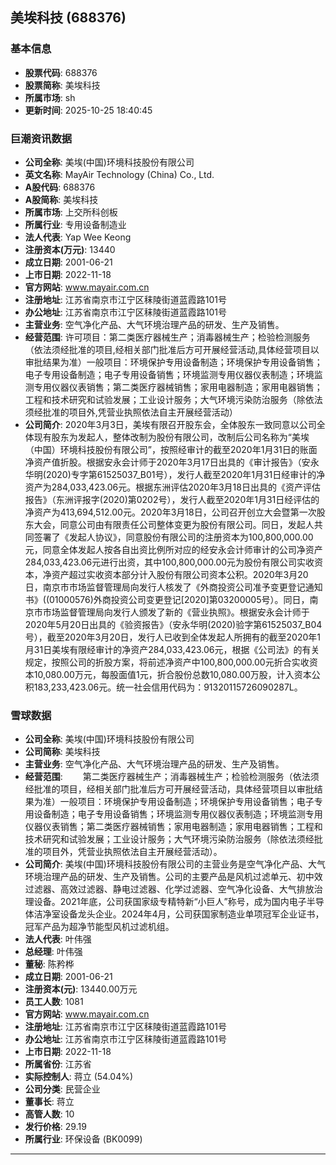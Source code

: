 ## 美埃科技 (688376)

### 基本信息

- **股票代码**: 688376
- **股票简称**: 美埃科技
- **所属市场**: sh
- **更新时间**: 2025-10-25 18:40:45

### 巨潮资讯数据

- **公司全称**: 美埃(中国)环境科技股份有限公司
- **英文名称**: MayAir Technology (China) Co., Ltd.
- **A股代码**: 688376
- **A股简称**: 美埃科技
- **所属市场**: 上交所科创板
- **所属行业**: 专用设备制造业
- **法人代表**: Yap Wee Keong
- **注册资本(万元)**: 13440
- **成立日期**: 2001-06-21
- **上市日期**: 2022-11-18
- **官方网站**: www.mayair.com.cn
- **注册地址**: 江苏省南京市江宁区秣陵街道蓝霞路101号
- **办公地址**: 江苏省南京市江宁区秣陵街道蓝霞路101号
- **主营业务**: 空气净化产品、大气环境治理产品的研发、生产及销售。
- **经营范围**: 许可项目：第二类医疗器械生产；消毒器械生产；检验检测服务（依法须经批准的项目,经相关部门批准后方可开展经营活动,具体经营项目以审批结果为准）一般项目：环境保护专用设备制造；环境保护专用设备销售；电子专用设备制造；电子专用设备销售；环境监测专用仪器仪表制造；环境监测专用仪器仪表销售；第二类医疗器械销售；家用电器制造；家用电器销售；工程和技术研究和试验发展；工业设计服务；大气环境污染防治服务（除依法须经批准的项目外,凭营业执照依法自主开展经营活动）
- **公司简介**: 2020年3月3日，美埃有限召开股东会，全体股东一致同意以公司全体现有股东为发起人，整体改制为股份有限公司，改制后公司名称为“美埃（中国）环境科技股份有限公司”，按照经审计的截至2020年1月31日的账面净资产值折股。根据安永会计师于2020年3月17日出具的《审计报告》（安永华明(2020)专字第61525037_B01号），发行人截至2020年1月31日经审计的净资产为284,033,423.06元。根据东洲评估2020年3月18日出具的《资产评估报告》（东洲评报字(2020)第0202号），发行人截至2020年1月31日经评估的净资产为413,694,512.00元。2020年3月18日，公司召开创立大会暨第一次股东大会，同意公司由有限责任公司整体变更为股份有限公司。同日，发起人共同签署了《发起人协议》，同意股份有限公司的注册资本为100,800,000.00元，同意全体发起人按各自出资比例所对应的经安永会计师审计的公司净资产284,033,423.06元进行出资，其中100,800,000.00元为股份有限公司实收资本，净资产超过实收资本部分计入股份有限公司资本公积。2020年3月20日，南京市市场监督管理局向发行人核发了《外商投资公司准予变更登记通知书》((01000576)外商投资公司变更登记[2020]第03200005号）。同日，南京市市场监督管理局向发行人颁发了新的《营业执照》。根据安永会计师于2020年5月20日出具的《验资报告》（安永华明(2020)验字第61525037_B04号），截至2020年3月20日，发行人已收到全体发起人所拥有的截至2020年1月31日美埃有限经审计的净资产284,033,423.06元，根据《公司法》的有关规定，按照公司的折股方案，将前述净资产中100,800,000.00元折合实收资本10,080.00万元，每股面值1元，折合股份总数10,080.00万股，计入资本公积183,233,423.06元。统一社会信用代码为：91320115726090287L。

### 雪球数据

- **公司全称**: 美埃(中国)环境科技股份有限公司
- **公司简称**: 美埃科技
- **主营业务**: 空气净化产品、大气环境治理产品的研发、生产及销售。
- **经营范围**: 　　第二类医疗器械生产；消毒器械生产；检验检测服务（依法须经批准的项目，经相关部门批准后方可开展经营活动，具体经营项目以审批结果为准）一般项目：环境保护专用设备制造；环境保护专用设备销售；电子专用设备制造；电子专用设备销售；环境监测专用仪器仪表制造；环境监测专用仪器仪表销售；第二类医疗器械销售；家用电器制造；家用电器销售；工程和技术研究和试验发展；工业设计服务；大气环境污染防治服务（除依法须经批准的项目外，凭营业执照依法自主开展经营活动）。
- **公司简介**: 美埃(中国)环境科技股份有限公司的主营业务是空气净化产品、大气环境治理产品的研发、生产及销售。公司的主要产品是风机过滤单元、初中效过滤器、高效过滤器、静电过滤器、化学过滤器、空气净化设备、大气排放治理设备。2021年底，公司获国家级专精特新“小巨人”称号，成为国内电子半导体洁净室设备龙头企业。2024年4月，公司获国家制造业单项冠军企业证书，冠军产品为超净节能型风机过滤机组。
- **法人代表**: 叶伟强
- **总经理**: 叶伟强
- **董秘**: 陈矜桦
- **成立日期**: 2001-06-21
- **注册资本(元)**: 13440.00万元
- **员工人数**: 1081
- **官方网站**: www.mayair.com.cn
- **注册地址**: 江苏省南京市江宁区秣陵街道蓝霞路101号
- **办公地址**: 江苏省南京市江宁区秣陵街道蓝霞路101号
- **上市日期**: 2022-11-18
- **所属省份**: 江苏省
- **实际控制人**: 蒋立 (54.04%)
- **公司分类**: 民营企业
- **董事长**: 蒋立
- **高管人数**: 10
- **发行价格**: 29.19
- **所属行业**: 环保设备 (BK0099)

---